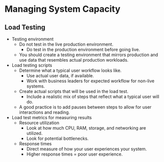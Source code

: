 # Managing System Capacity

## Load Testing

* Testing environment
    * Do not test in the live production environment.
        * Do test in the production environment before going live.
    * You should create a testing environment that mirrors production and use data that resembles actual production workloads.
* Load testing scripts
    * Determine what a typical user workflow looks like.
        * Use actual user data, if available.
        * Work with business leaders for expected workflow for non-live systems.
    * Create actual scripts that will be used in the load test.
        * Include a realistic mix of steps that reflect what a typical user will do.
    * A good practice is to add pauses between steps to allow for user interactions and reading.
* Load test metrics for measuring results
    * Resource utilization
        * Look at how much CPU, RAM, storage, and networking are utilized.
        * Look for potential bottlenecks.
    * Response times
        * Direct measure of how your user experiences your system.
        * Higher response times = poor user experience.
